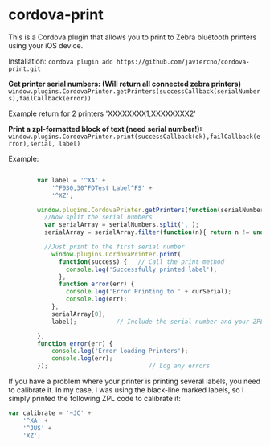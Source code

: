 # cordova-print

This is a Cordova plugin that allows you to print to Zebra bluetooth printers using your iOS device.

Installation:
`cordova plugin add https://github.com/javiercno/cordova-print.git`

**Get printer serial numbers: (Will return all connected zebra printers)**  
`window.plugins.CordovaPrinter.getPrinters(successCallback(serialNumbers),failCallback(error))`  

Example return for 2 printers 'XXXXXXXX1,XXXXXXXX2'

**Print a zpl-formatted block of text (need serial number!):**
`window.plugins.CordovaPrinter.print(successCallback(ok),failCallback(error),serial, label)`

Example:

```JavaScript

        var label = '^XA' +
            '^F030,30^FDTest Label^FS' +
            '^XZ';

        window.plugins.CordovaPrinter.getPrinters(function(serialNumbers) { // Get the connect printer serial numbers
          //Now split the serial numbers
          var serialArray = serialNumbers.split(',');
          serialArray = serialArray.filter(function(n){ return n != undefined && n != '' });

          //Just print to the first serial number
            window.plugins.CordovaPrinter.print(
              function(success) {   // Call the print method
                console.log('Successfully printed label');
              },
              function error(err) {
                console.log('Error Printing to ' + curSerial);
                console.log(err);
            },
            serialArray[0],
            label);           // Include the serial number and your ZPL format label

        },
        function error(err) {
            console.log('Error loading Printers');
            console.log(err);
        });                            // Log any errors


```

If you have a problem where your printer is printing several labels, you need to calibrate it. In my case, I was using the black-line marked labels, so I simply printed the following ZPL code to calibrate it:

```JavaScript
var calibrate = '~JC' +
    '^XA' +
    '^JUS' +
    'XZ';
```

